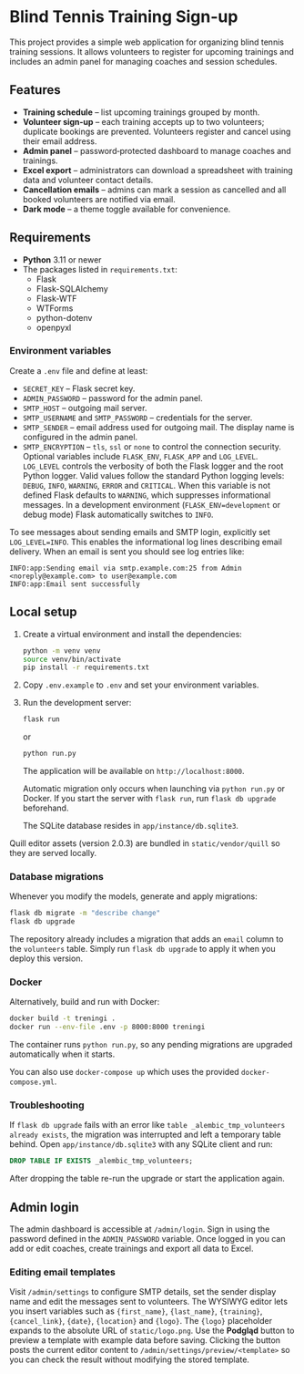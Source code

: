 # Blind Tennis Training Sign-up

This project provides a simple web application for organizing blind tennis training sessions. It allows volunteers to register for upcoming trainings and includes an admin panel for managing coaches and session schedules.

## Features

- **Training schedule** – list upcoming trainings grouped by month.
- **Volunteer sign‑up** – each training accepts up to two volunteers; duplicate bookings are prevented. Volunteers register and cancel using their email address.
- **Admin panel** – password‑protected dashboard to manage coaches and trainings.
- **Excel export** – administrators can download a spreadsheet with training data and volunteer contact details.
- **Cancellation emails** – admins can mark a session as cancelled and all booked volunteers are notified via email.
- **Dark mode** – a theme toggle available for convenience.

## Requirements

- **Python** 3.11 or newer
- The packages listed in `requirements.txt`:
  - Flask
  - Flask-SQLAlchemy
  - Flask-WTF
  - WTForms
  - python-dotenv
  - openpyxl

### Environment variables

Create a `.env` file and define at least:
  - `SECRET_KEY` – Flask secret key.
  - `ADMIN_PASSWORD` – password for the admin panel.
  - `SMTP_HOST` – outgoing mail server.
  - `SMTP_USERNAME` and `SMTP_PASSWORD` – credentials for the server.
  - `SMTP_SENDER` – email address used for outgoing mail.
    The display name is configured in the admin panel.
  - `SMTP_ENCRYPTION` – `tls`, `ssl` or `none` to control the connection security.
Optional variables include `FLASK_ENV`, `FLASK_APP` and `LOG_LEVEL`.
`LOG_LEVEL` controls the verbosity of both the Flask logger and the
root Python logger. Valid values follow the standard Python logging
levels: `DEBUG`, `INFO`, `WARNING`, `ERROR` and `CRITICAL`. When this
variable is not defined Flask defaults to `WARNING`, which suppresses
informational messages. In a development environment
(`FLASK_ENV=development` or debug mode) Flask automatically switches to
`INFO`.

To see messages about sending emails and SMTP login, explicitly set
`LOG_LEVEL=INFO`. This enables the informational log lines describing
email delivery. When an email is sent you should see log entries like:

```text
INFO:app:Sending email via smtp.example.com:25 from Admin <noreply@example.com> to user@example.com
INFO:app:Email sent successfully
```

## Local setup

1. Create a virtual environment and install the dependencies:
   ```bash
   python -m venv venv
   source venv/bin/activate
   pip install -r requirements.txt
   ```
2. Copy `.env.example` to `.env` and set your environment variables.
3. Run the development server:
   ```bash
   flask run
   ```
   or
   ```bash
   python run.py
   ```
   The application will be available on `http://localhost:8000`.

   Automatic migration only occurs when launching via `python run.py` or
   Docker. If you start the server with `flask run`, run `flask db upgrade`
   beforehand.

   The SQLite database resides in `app/instance/db.sqlite3`.

  Quill editor assets (version 2.0.3) are bundled in `static/vendor/quill` so they are served locally.

### Database migrations

Whenever you modify the models, generate and apply migrations:

```bash
flask db migrate -m "describe change"
flask db upgrade
```

The repository already includes a migration that adds an `email` column to the
`volunteers` table. Simply run `flask db upgrade` to apply it when you deploy
this version.

### Docker

Alternatively, build and run with Docker:

```bash
docker build -t treningi .
docker run --env-file .env -p 8000:8000 treningi
```

The container runs `python run.py`, so any pending migrations are upgraded
automatically when it starts.

You can also use `docker-compose up` which uses the provided `docker-compose.yml`.

### Troubleshooting

If `flask db upgrade` fails with an error like `table _alembic_tmp_volunteers already exists`,
the migration was interrupted and left a temporary table behind. Open
`app/instance/db.sqlite3` with any SQLite client and run:

```sql
DROP TABLE IF EXISTS _alembic_tmp_volunteers;
```

After dropping the table re-run the upgrade or start the application again.

## Admin login

The admin dashboard is accessible at `/admin/login`. Sign in using the password defined in the `ADMIN_PASSWORD` variable. Once logged in you can add or edit coaches, create trainings and export all data to Excel.

### Editing email templates

Visit `/admin/settings` to configure SMTP details, set the sender display name and edit the messages sent to volunteers. The WYSIWYG editor lets you insert variables such as `{first_name}`, `{last_name}`, `{training}`, `{cancel_link}`, `{date}`, `{location}` and `{logo}`. The `{logo}` placeholder expands to the absolute URL of `static/logo.png`. Use the **Podgląd** button to preview a template with example data before saving. Clicking the button posts the current editor content to `/admin/settings/preview/<template>` so you can check the result without modifying the stored template.

